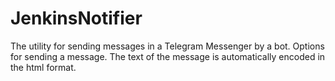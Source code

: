 # JenkinsNotifier

The utility for sending messages in a Telegram Messenger by a bot. Options for sending a message.
The text of the message is automatically encoded in the html format.